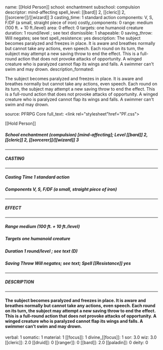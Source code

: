 name: [[Hold Person]]
school: enchantment
subschool: compulsion
descriptor: mind-affecting
spell_level: [[bard]] 2, [[cleric]] 2, [[sorcerer]]/[[wizard]] 3
casting_time: 1 standard action
components: V, S, F/DF (a small, straight piece of iron)
costly_components: 0
range: medium (100 ft. + 10 ft./level)
area: 0
effect: 0
targets: one humanoid creature
duration: 1 round/level ; see text
dismissible: 1
shapeable: 0
saving_throw: Will negates; see text
spell_resistence: yes
description: The subject becomes paralyzed and freezes in place. It is aware and breathes normally but cannot take any actions, even speech. Each round on its turn, the subject may attempt a new saving throw to end the effect. This is a full-round action that does not provoke attacks of opportunity. A winged creature who is paralyzed cannot flap its wings and falls. A swimmer can't swim and may drown.
description_formated: <p>The subject becomes paralyzed and freezes in place. It is aware and breathes normally but cannot take any actions, even speech. Each round on its turn, the subject may attempt a new saving throw to end the effect. This is a full-round action that does not provoke attacks of opportunity. A winged creature who is paralyzed cannot flap its wings and falls. A swimmer can't swim and may drown.</p>
source: PFRPG Core
full_text: <link rel="stylesheet"href="PF.css"><div class="heading"><p class="alignleft">[[Hold Person]]</p><div style="clear: both;"></div></div><div><h5><b>School </b>enchantment (compulsion) [mind-affecting]; <b>Level </b>[[bard]] 2, [[cleric]] 2, [[sorcerer]]/[[wizard]] 3</h5></div><hr/><div><h5><b>CASTING</b></h5></div><hr/><div><h5><b>Casting Time </b>1 standard action</h5><h5><b>Components </b>V, S, F/DF (a small, straight piece of iron)</h5></div><hr/><div><h5><b>EFFECT</b></h5></div><hr/><div><h5><b>Range </b>medium (100 ft. + 10 ft./level)</h5><h5><b>Targets </b>one humanoid creature</h5><h5><b>Duration </b>1 round/level ; see text (D)</h5><h5><b>Saving Throw </b>Will negates; see text; <b>Spell [[Resistance]] </b>yes</h5></div><hr/><div><h5><b>DESCRIPTION</b></h5></div><hr/><div><h4><p>The subject becomes paralyzed and freezes in place. It is aware and breathes normally but cannot take any actions, even speech. Each round on its turn, the subject may attempt a new saving throw to end the effect. This is a full-round action that does not provoke attacks of opportunity. A winged creature who is paralyzed cannot flap its wings and falls. A swimmer can't swim and may drown.</p></h4></div>
verbal: 1
somatic: 1
material: 1
[[focus]]: 1
divine_[[focus]]: 1
sor: 3.0
wiz: 3.0
[[cleric]]: 2.0
[[druid]]: 0
[[ranger]]: 0
[[bard]]: 2.0
[[paladin]]: 0
deity: 0
